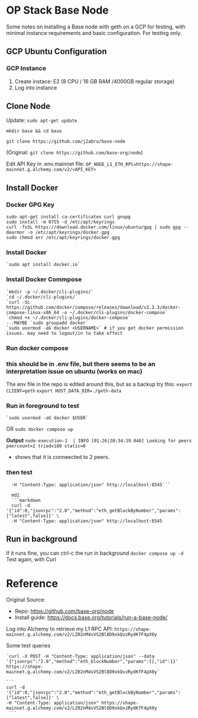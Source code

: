 
# OP Stack Base Node
Some notes on installing a Base node with geth on a GCP for testing, with minimal instance requirements and basic configuration. For testing only.

<!-- Beacon RPC
https://eth-beacon-chain.drpc.org/rest/
curl -X GET "https://eth-beacon-chain.drpc.org/rest/eth/v1/beacon/genesis" -H "accept: application/json" -->

## GCP Ubuntu Configuration
### GCP Instance
1. Create instace: E2 (8 CPU / 16 GB RAM /4000GB regular storage)
2. Log into instance

## Clone Node
Update: `sudo apt-get update`

`mkdir base && cd base`

`git clone https://github.com/j2abro/base-node`

(Original: `git clone https://github.com/base-org/node`)

Edit API Key in .env.mainnet file: `OP_NODE_L1_ETH_RPC=https://shape-mainnet.g.alchemy.com/v2/<API_KEY>`

## Install Docker

### Docker GPG Key
<!-- curl -fsSL https://download.docker.com/linux/ubuntu/gpg | sudo apt-key add - # deprecated, but ok for now -->
    sudo apt-get install ca-certificates curl gnupg
    sudo install -m 0755 -d /etc/apt/keyrings
    curl -fsSL https://download.docker.com/linux/ubuntu/gpg | sudo gpg --dearmor -o /etc/apt/keyrings/docker.gpg
    sudo chmod a+r /etc/apt/keyrings/docker.gpg

### Install Docker
    `sudo apt install docker.io`

### Install Docker Commpose
    `mkdir -p ~/.docker/cli-plugins/`
    `cd ~/.docker/cli-plugins/`
    `curl -SL https://github.com/docker/compose/releases/download/v2.3.3/docker-compose-linux-x86_64 -o ~/.docker/cli-plugins/docker-compose`
    `chmod +x ~/.docker/cli-plugins/docker-compose`
    ---MAYBE `sudo groupadd docker`
    `sudo usermod -aG docker <USERNAME>` # if you get docker permission issues. may need to logout/in to take effect

### Run docker compose
### this should be in .env file, but there seems to be an interpretation issue on ubuntu (works on mac)
The env file in the repo is edited around this, but as a backup try this:
    `export CLIENT=geth`
    `export HOST_DATA_DIR=./geth-data`

### Run in foreground to test 
    `sudo usermod -aG docker $USER`
OR
    `sudo docker compose up`

**Output** `node-execution-1  | INFO [01-26|20:34:19.048] Looking for peers     peercount=2 tried=180 static=0`
  - shows that it is conneected to 2 peers.

### then test 
```curl -d '{"id":0,"jsonrpc":"2.0","method":"eth_getBlockByNumber","params":["latest",false]}' \
  -H "Content-Type: application/json" http://localhost:8545```

  md2
  ```markdown
  curl -d '{"id":0,"jsonrpc":"2.0","method":"eth_getBlockByNumber","params":["latest",false]}' \
  -H "Content-Type: application/json" http://localhost:8545
  ```

## Run in background
If it runs fine, you can ctrl-c the run in background
`docker compose up -d` 
Test again, with Curl


# Reference
Original Source:
 - Repo: https://github.com/base-org/node
 - Install guide: https://docs.base.org/tutorials/run-a-base-node/

 Log into Alchemy to retrieve my L1 RPC API:
    `https://shape-mainnet.g.alchemy.com/v2/LZ02nM4sVS2Bl8D9xkQvzRydKfF4pX0y`

Some test queries

    `curl -X POST -H "Content-Type: application/json" --data '{"jsonrpc":"2.0","method":"eth_blockNumber","params":[],"id":1}' https://shape-mainnet.g.alchemy.com/v2/LZ02nM4sVS2Bl8D9xkQvzRydKfF4pX0y`

    ```
    curl -d '{"id":0,"jsonrpc":"2.0","method":"eth_getBlockByNumber","params":["latest",false]}' \
    -H "Content-Type: application/json" https://shape-mainnet.g.alchemy.com/v2/LZ02nM4sVS2Bl8D9xkQvzRydKfF4pX0y
     ```